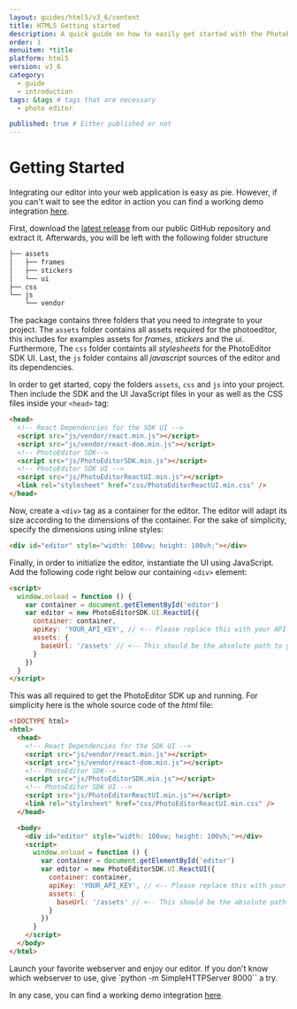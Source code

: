 ```yaml
---
layout: guides/html5/v3_6/content
title: HTML5 Getting started
description: A quick guide on how to easily get started with the PhotoEditor SDK for HTML5. Your kick-off to delight your users with top-notch editing capabilities.
order: 1
menuitem: *title
platform: html5
version: v3_6
category: 
  - guide
  - introduction
tags: &tags # tags that are necessary
  - photo editor 

published: true # Either published or not 
---
```


# Getting Started

Integrating our editor into your web application is easy as pie. However, if you can't wait  to see the editor in action you can find a working demo integration [here](http://static.photoeditorsdk.com/demo/).


First, download the [latest release](https://github.com/imgly/pesdk-html5-build/releases/latest) from our public GitHub repository and extract it.
Afterwards, you will be left with the following folder structure

```bash
├── assets
│   ├── frames
│   ├── stickers
│   └── ui
├── css
└── js
    └── vendor
```

The package contains three folders that you need to integrate to your project. The
`assets` folder contains all assets required for the photoeditor, this includes for examples assets for *frames*, *stickers* and the *ui*.
Furthermore, The `css` folder containts all *stylesheets* for the PhotoEditor SDK UI. Last, the `js` folder contains all *javascript* sources of the editor and its dependencies.

In order to get started, copy the folders `assets`, `css` and `js` into your project. 
Then include the SDK and the UI JavaScript files in your as well as the CSS files inside your `<head>` tag:

```html
<head>
  <!-- React Dependencies for the SDK UI --> 
  <script src="js/vendor/react.min.js"></script>
  <script src="js/vendor/react-dom.min.js"></script>
  <!-- PhotoEditor SDK-->
  <script src="js/PhotoEditorSDK.min.js"></script>
  <!-- PhotoEditor SDK UI --> 
  <script src="js/PhotoEditorReactUI.min.js"></script>
  <link rel="stylesheet" href="css/PhotoEditorReactUI.min.css" />
</head>
```

Now, create a `<div>` tag as a container for the editor. The editor will adapt its size according to the dimensions of the container.
For the sake of simplicity, specify the dimensions using inline styles: 
    
```html
<div id="editor" style="width: 100vw; height: 100vh;"></div>
```

Finally, in order to initialize the editor, instantiate the UI using JavaScript. Add the following code right below our containing `<div>` element:

```html
<script>
  window.onload = function () {
    var container = document.getElementById('editor')
    var editor = new PhotoEditorSDK.UI.ReactUI({
      container: container,
      apiKey: 'YOUR_API_KEY', // <-- Please replace this with your API key
      assets: {
        baseUrl: '/assets' // <-- This should be the absolute path to your `assets` directory
      }
    })
  }
</script>
```

This was all required to get the PhotoEditor SDK up and running. For simplicity here is the whole source code of  the *html* file:

```html
<!DOCTYPE html>
<html>
  <head>
    <!-- React Dependencies for the SDK UI --> 
    <script src="js/vendor/react.min.js"></script>
    <script src="js/vendor/react-dom.min.js"></script>
    <!-- PhotoEditor SDK-->
    <script src="js/PhotoEditorSDK.min.js"></script>
    <!-- PhotoEditor SDK UI --> 
    <script src="js/PhotoEditorReactUI.min.js"></script>
    <link rel="stylesheet" href="css/PhotoEditorReactUI.min.css" />
  </head>

  <body>
    <div id="editor" style="width: 100vw; height: 100vh;"></div>
    <script>
      window.onload = function () {
        var container = document.getElementById('editor')
        var editor = new PhotoEditorSDK.UI.ReactUI({
          container: container,
          apiKey: 'YOUR_API_KEY', // <-- Please replace this with your API key
          assets: {
            baseUrl: '/assets' // <-- This should be the absolute path to your `assets` directory
          }
        })
      }
    </script>
  </body>
</html>
```

Launch your favorite webserver and enjoy our editor. If you don't know which webserver to use, give `python -m SimpleHTTPServer 8000`` a try.


In any case, you can find a working demo integration [here](http://static.photoeditorsdk.com/demo/).
